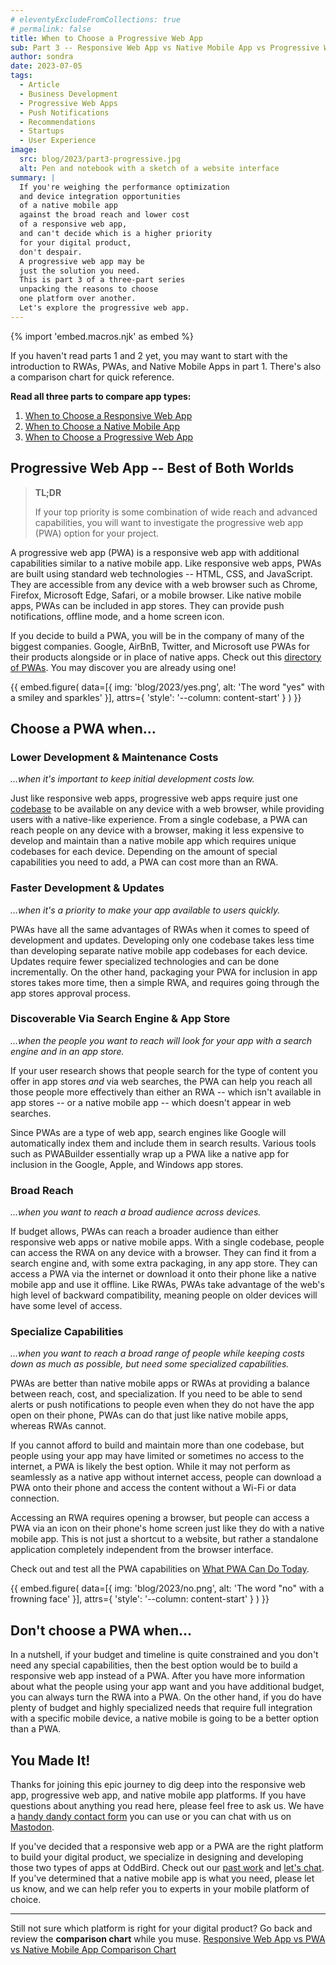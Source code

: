 ```yaml
---
# eleventyExcludeFromCollections: true
# permalink: false
title: When to Choose a Progressive Web App
sub: Part 3 -- Responsive Web App vs Native Mobile App vs Progressive Web App
author: sondra
date: 2023-07-05
tags:
  - Article
  - Business Development
  - Progressive Web Apps
  - Push Notifications
  - Recommendations
  - Startups
  - User Experience
image:
  src: blog/2023/part3-progressive.jpg
  alt: Pen and notebook with a sketch of a website interface
summary: |
  If you're weighing the performance optimization
  and device integration opportunities
  of a native mobile app
  against the broad reach and lower cost
  of a responsive web app,
  and can't decide which is a higher priority
  for your digital product,
  don't despair.
  A progressive web app may be
  just the solution you need.
  This is part 3 of a three-part series
  unpacking the reasons to choose
  one platform over another.
  Let's explore the progressive web app.
---
```

{% import 'embed.macros.njk' as embed %}

If you haven't read parts 1 and 2 yet, you may want to start with the
introduction to RWAs, PWAs, and Native Mobile Apps in part 1. There's also a
comparison chart for quick reference.

**Read all three parts to compare app types:**

1. [When to Choose a Responsive Web App](/2023/05/05/when-to-choose-a-responsive-web-app/)
2. [When to Choose a Native Mobile App](/2023/06/07/when-to-choose-a-native-mobile-app/)
3. [When to Choose a Progressive Web App](/2023/07/05/when-to-choose-a-progressive-web-app/)

## Progressive Web App -- Best of Both Worlds

> **TL;DR**
>
> If your top priority is some combination of wide reach and
> advanced capabilities, you will want to investigate the
> progressive web app (PWA) option for your project.

A progressive web app (PWA) is a responsive web app with additional capabilities
similar to a native mobile app. Like responsive web apps, PWAs are built using
standard web technologies -- HTML, CSS, and JavaScript. They are accessible from
any device with a web browser such as Chrome, Firefox, Microsoft Edge, Safari,
or a mobile browser. Like native mobile apps, PWAs can be included in app
stores. They can provide push notifications, offline mode, and a home screen
icon.

If you decide to build a PWA, you will be in the company of many of the biggest
companies. Google, AirBnB, Twitter, and Microsoft use PWAs for their products
alongside or in place of native apps. Check out this [directory of
PWAs](https://www.findpwa.com/list/top-apps). You may discover you are already
using one!

{{ embed.figure(
  data=[{
    img: 'blog/2023/yes.png',
    alt: 'The word "yes" with a smiley and sparkles'
  }],
  attrs={
    'style': '--column: content-start'
  }
) }}

## Choose a PWA when…

### Lower Development & Maintenance Costs
*…when it's important to keep initial development costs low.*

Just like responsive web apps, progressive web apps require just one
[codebase](/2023/05/05/when-to-choose-a-responsive-web-app/#choose-an-rwa-when%E2%80%A6)
to be available on any device with a web browser, while providing users with a
native-like experience. From a single codebase, a PWA can reach people on any
device with a browser, making it less expensive to develop and maintain than a
native mobile app which requires unique codebases for each device. Depending on
the amount of special capabilities you need to add, a PWA can cost more than an
RWA.

### Faster Development & Updates
*…when it's a priority to make your app available to users quickly.*

PWAs have all the same advantages of RWAs when it comes to speed of development
and updates. Developing only one codebase takes less time than developing
separate native mobile app codebases for each device. Updates require fewer
specialized technologies and can be done incrementally. On the other hand,
packaging your PWA for inclusion in app stores takes more time, then a simple
RWA, and requires going through the app stores approval process.

### Discoverable Via Search Engine & App Store
*…when the people you want to reach will look for your app with a search engine
and in an app store.*

If your user research shows that people search for the type of content you offer
in app stores *and* via web searches, the PWA can help you reach all those
people more effectively than either an RWA -- which isn't available in app
stores -- or a native mobile app -- which doesn't appear in web searches.

Since PWAs are a type of web app, search engines like Google will automatically
index them and include them in search results. Various tools such as PWABuilder
essentially wrap up a PWA like a native app for inclusion in the Google, Apple,
and Windows app stores.

### Broad Reach
*…when you want to reach a broad audience across devices.*

If budget allows, PWAs can reach a broader audience than either responsive web
apps or native mobile apps. With a single codebase, people can access the RWA on
any device with a browser. They can find it from a search engine and, with some
extra packaging, in any app store. They can access a PWA via the internet or
download it onto their phone like a native mobile app and use it offline. Like
RWAs, PWAs take advantage of the web's high level of backward compatibility,
meaning people on older devices will have some level of access.

### Specialize Capabilities
*…when you want to reach a broad range of people while keeping costs down as
much as possible, but need some specialized capabilities.*

PWAs are better than native mobile apps or RWAs at providing a balance between
reach, cost, and specialization. If you need to be able to send alerts or push
notifications to people even when they do not have the app open on their phone,
PWAs can do that just like native mobile apps, whereas RWAs cannot.

If you cannot afford to build and maintain more than one codebase, but people
using your app may have limited or sometimes no access to the internet, a PWA is
likely the best option. While it may not perform as seamlessly as a native app
without internet access, people can download a PWA onto their phone and access
the content without a Wi-Fi or data connection.

Accessing an RWA requires opening a browser, but people can access a PWA via an
icon on their phone's home screen just like they do with a native mobile app.
This is not just a shortcut to a website, but rather a standalone application
completely independent from the browser interface.

Check out and test all the PWA capabilities on [What PWA Can Do
Today](https://whatpwacando.today/).

{{ embed.figure(
  data=[{
    img: 'blog/2023/no.png',
    alt: 'The word "no" with a frowning face'
  }],
  attrs={
    'style': '--column: content-start'
  }
) }}

## Don't choose a PWA when…

In a nutshell, if your budget and timeline is quite constrained and you don't
need any special capabilities, then the best option would be to build a
responsive web app instead of a PWA. After you have more information about what
the people using your app want and you have additional budget, you can always
turn the RWA into a PWA. On the other hand, if you do have plenty of budget and
highly specialized needs that require full integration with a specific mobile
device, a native mobile is going to be a better option than a PWA.

## You Made It!

Thanks for joining this epic journey to dig deep into the responsive web app,
progressive web app, and native mobile app platforms. If you have questions
about anything you read here, please feel free to ask us. We have a [handy dandy
contact form](/contact/) you can use or you can chat with us on
[Mastodon](https://front-end.social/@OddBird).

If you've decided that a responsive web app or a PWA are the right platform to
build your digital product, we specialize in designing and developing those two
types of apps at OddBird. Check out our [past work](/work/) and [let's
chat](/contact/). If you've determined that a native mobile app is what you
need, please let us know, and we can help refer you to experts in your mobile
platform of choice.

---

Still not sure which platform is right for your digital product? Go back and
review the **comparison chart** while you muse. [Responsive Web App vs PWA vs
Native Mobile App Comparison
Chart](/2023/05/05/when-to-choose-a-responsive-web-app/#what-are-responsive-web-apps%2C-pwas%2C-and-native-mobile-apps%3F)
